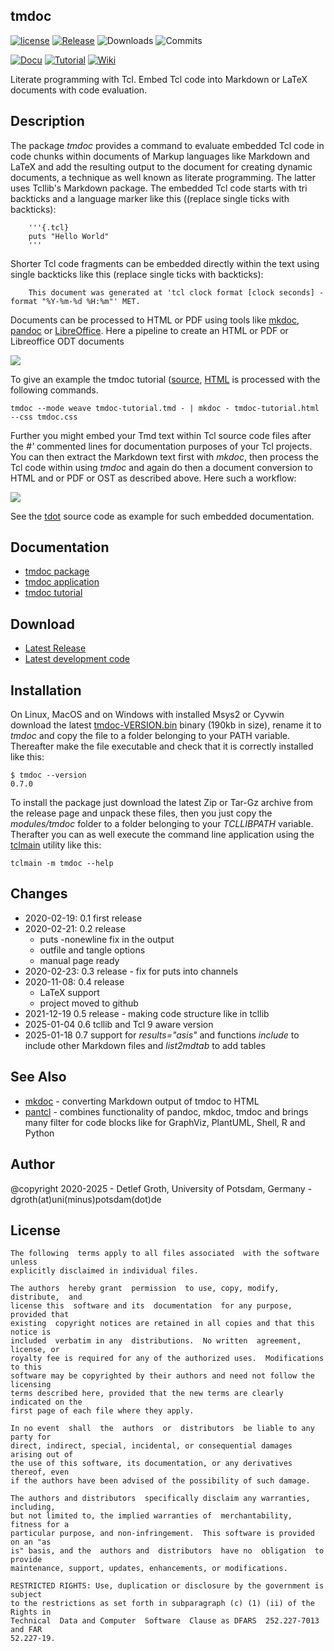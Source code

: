 ## tmdoc

[![license](https://img.shields.io/badge/license-BSD-lightgray.svg)](https://opensource.org/license/bsd)
[![Release](https://img.shields.io/github/v/release/mittelmark/tmdoc.svg?label=current+release)](https://github.com/mittelmark/tmdoc/releases)
![Downloads](https://img.shields.io/github/downloads/mittelmark/tmdoc/total)
![Commits](https://img.shields.io/github/commits-since/mittelmark/tmmdoc/latest)

[![Docu](https://img.shields.io/badge/Docu-blue)](http://htmlpreview.github.io/?https://github.com/mittelmark/tmdoc/blob/master/modules/tmdoc/tmdoc.html)
[![Tutorial](https://img.shields.io/badge/Tutorial-blue)](http://htmlpreview.github.io/?https://github.com/mittelmark/tmdoc/blob/master/modules/tmdoc/tmdoc-tutorial.html)
[![Wiki](https://img.shields.io/badge/Wiki-blue)](https://wiki.tcl-lang.org/page/tmdoc%3A%3Atmdoc)

Literate programming with Tcl. Embed Tcl code into Markdown or LaTeX
documents with code evaluation.

## Description

The package _tmdoc_  provides a command to evaluate  embedded Tcl code in code
chunks within  documents of Markup  languages  like Markdown and LaTeX and add
the  resulting  output to the  document  for  creating  dynamic  documents,  a
technique  as well known as  literate  programming.  The latter uses  Tcllib's
Markdown  package.  The  embedded  Tcl code  starts with tri  backticks  and a
language marker like this ((replace single ticks with backticks):

```
    '''{.tcl}
    puts "Hello World"
    '''
```
   
Shorter  Tcl code  fragments  can be embedded  directly  within the text using
single backticks like this (replace single ticks with backticks):

```
    This document was generated at 'tcl clock format [clock seconds] -format "%Y-%m-%d %H:%m"' MET.
```

Documents   can   be   processed   to   HTML   or   PDF   using   tools   like
[mkdoc](https://github.com/mittelmark/mkdoc/),
[pandoc](https:///www.pandoc.org)  or [LibreOffice](https://libreoffice.org/). Here a pipeline to create an
HTML or PDF or Libreoffice ODT documents

![](https://kroki.io/graphviz/svg/eNp1zLEKwkAMgOH9niLcXAVxlHMq4tCiSLficL1cbWjalGtBRXx3vUpHp5B8P0G6BTs0cIOXgl7Ql2NjB28qeSTj9GRvamL2mMThhCUYJ6EfidvkTjg1ZrPeXncKgu1bpGB0dtHftegQVnvIsWRbeTZ66lCcjmWOEOlY5NmCXftDUPM58jk9LJpRFbzUNTk_P1iSU1r8Sd5KfQDUcUVD)

To        give       an        example        the        tmdoc        tutorial
([source](modules/tmdoc/tmdoc-tutorial.tmd), [HTML](http://htmlpreview.github.io/?https://github.com/mittelmark/tmdoc/blob/master/modules/tmdoc/tmdoc-tutorial.html)
is processed with the following commands.

```
tmdoc --mode weave tmdoc-tutorial.tmd - | mkdoc - tmdoc-tutorial.html --css tmdoc.css
```

Further  you might  embed your Tmd text within Tcl source code files after the
_#'_ commented lines for documentation  purposes of your Tcl projects. You can
then  extract the Markdown  text first with _mkdoc_, then process the Tcl code
within  using _tmdoc_ and again do then a document  conversion  to HTML and or
PDF or OST as described above. Here such a workflow:

![](https://kroki.io/graphviz/svg/eNp1zLEKwjAQBuA9T3FkroI4SpyKOLQokq04pLnUHr02JS2oiO9uU6iD4HTc__13SLdg-hpu8BLQeXTFUJveqdI_kmF8slMVMTtM4rCefVDWh24gbpI74VirzXp73QkIpmuQgpLZRU6rtgyrPegWCzalYyXbBr2VsTqF0fIvje1COUKko86z3zsQcxz5nB4WzagMzlcVWTc_WCqnVP-pvIX4AAltTeI=)

See the  [tdot](https://github.com/mittelmark/tdot/blob/main/tdot/tdot.tcl)  source code
as example for such embedded documentation.

## Documentation

* [tmdoc package](http://htmlpreview.github.io/?https://github.com/mittelmark/tmdoc/blob/master/modules/tmdoc/tmdoc.html)
* [tmdoc application](http://htmlpreview.github.io/?https://github.com/mittelmark/tmdoc/blob/master/apps/tmdoc.html)
* [tmdoc tutorial](http://htmlpreview.github.io/?https://github.com/mittelmark/tmdoc/blob/master/modules/tmdoc/tmdoc-tutorial.html)

## Download 

* [Latest Release](https://github.com/mittelmark/tmdoc/releases)
* [Latest development code](https://github.com/mittelmark/tmdoc/warchive/refs/heads/main.zip)

## Installation

On Linux, MacOS and on Windows with installed Msys2 or Cyvwin download the latest
[tmdoc-VERSION.bin](https://github.com/mittelmark/tmdoc/releases) binary (190kb in size), rename
it to _tmdoc_ and copy the file to a folder belonging to your PATH variable. 
Thereafter make the file executable and check that it is correctly installed like
this:

```
$ tmdoc --version
0.7.0
```

To install the  package just  download  the latest Zip or Tar-Gz  archive from the release page and
unpack these files, then  you just copy the  _modules/tmdoc_  folder to a folder
belonging to your _TCLLIBPATH_ variable. Therafter you can as well execute the
command  line  application  using  the   [tclmain](https://github.com/mittelmark/tclmain)
utility like this:

```
tclmain -m tmdoc --help
```

## Changes

- 2020-02-19: 0.1 first release
- 2020-02-21: 0.2 release
    - puts -nonewline fix in the output
    - outfile and tangle options
    - manual page ready
- 2020-02-23: 0.3 release - fix for puts into channels
- 2020-11-08: 0.4 release
    - LaTeX support
    - project moved to github 
- 2021-12-19 0.5 release - making code structure like in tcllib
- 2025-01-04 0.6 tcllib and Tcl 9 aware version
- 2025-01-18  0.7 support for  _results="asis"_  and  functions  _include_ to
  include other Markdown files and  _list2mdtab_ to  add tables

## See Also

- [mkdoc](https://github.com/mittelmark/mkdoc) - converting Markdown output of
tmdoc to HTML
- [pantcl](https://github.com/mittelmark/pantcl)  - combines functionality of
pandoc, mkdoc, tmdoc and brings many filter for code blocks like for GraphViz,
PlantUML, Shell, R and Python


## Author

@copyright 2020-2025 - Detlef  Groth,  University  of  Potsdam,  Germany  -
dgroth(at)uni(minus)potsdam(dot)de

## License


```
The following  terms apply to all files associated  with the software  unless
explicitly disclaimed in individual files.

The authors  hereby grant  permission  to use, copy, modify,  distribute,  and
license this  software and its  documentation  for any purpose,  provided that
existing  copyright notices are retained in all copies and that this notice is
included  verbatim in any  distributions.  No written  agreement,  license, or
royalty fee is required for any of the authorized uses.  Modifications to this
software may be copyrighted by their authors and need not follow the licensing
terms described here, provided that the new terms are clearly indicated on the
first page of each file where they apply.

In no event  shall  the  authors  or  distributors  be liable to any party for
direct, indirect, special, incidental, or consequential damages arising out of
the use of this software, its documentation, or any derivatives  thereof, even
if the authors have been advised of the possibility of such damage.

The authors and distributors  specifically disclaim any warranties, including,
but not limited to, the implied warranties of  merchantability,  fitness for a
particular purpose, and non-infringement.  This software is provided on an "as
is" basis, and the  authors and  distributors  have no  obligation  to provide
maintenance, support, updates, enhancements, or modifications.

RESTRICTED RIGHTS: Use, duplication or disclosure by the government is subject
to the restrictions as set forth in subparagraph (c) (1) (ii) of the Rights in
Technical  Data and Computer  Software  Clause as DFARS  252.227-7013  and FAR
52.227-19.
```


